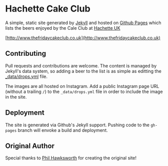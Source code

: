 # Hachette Cake Club

A simple, static site generated by [Jekyll](http://jekyllrb.com) and hosted on [Github Pages](http://pages.github.com) which lists the beers enjoyed by the Cale Club at [Hachette UK](https://www.hachette.co.uk)

[http://www.thefridaycakeclub.co.uk](http://www.thefridaycakeclub.co.uk)


## Contributing

Pull requests and contributions are welcome. The content is managed by Jekyll's data system, so adding a beer to the list is as simple as editting the [_data/drops.yml](_data/drops.yml) file.

The images are all hosted on Instagram. Add a public Instagram page URL (without a trailing `/`) to the `_data/drops.yml` file in order to include the image in the site.

## Deployment

The site is generated via Github's Jekyll support. Pushing code to the `gh-pages` branch will envoke a build and deployment.

## Original Author

Special thanks to [Phil Hawksworth](https://twitter.com/philhawksworth) for creating the original site!
